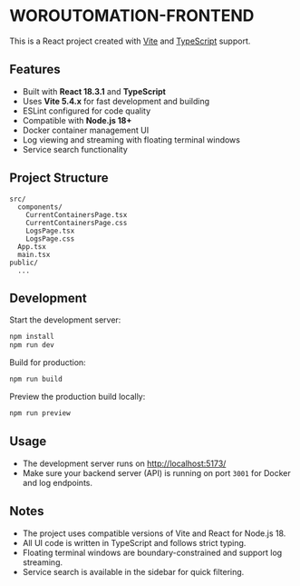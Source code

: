 # WOROUTOMATION-FRONTEND

This is a React project created with [Vite](https://vitejs.dev/) and [TypeScript](https://www.typescriptlang.org/) support.

## Features

- Built with **React 18.3.1** and **TypeScript**
- Uses **Vite 5.4.x** for fast development and building
- ESLint configured for code quality
- Compatible with **Node.js 18+**
- Docker container management UI
- Log viewing and streaming with floating terminal windows
- Service search functionality

## Project Structure

```
src/
  components/
    CurrentContainersPage.tsx
    CurrentContainersPage.css
    LogsPage.tsx
    LogsPage.css
  App.tsx
  main.tsx
public/
  ...
```

## Development

Start the development server:

```bash
npm install
npm run dev
```

Build for production:

```bash
npm run build
```

Preview the production build locally:

```bash
npm run preview
```

## Usage

- The development server runs on [http://localhost:5173/](http://localhost:5173/)
- Make sure your backend server (API) is running on port `3001` for Docker and log endpoints.

## Notes

- The project uses compatible versions of Vite and React for Node.js 18.
- All UI code is written in TypeScript and follows strict typing.
- Floating terminal windows are boundary-constrained and support log streaming.
- Service search is available in the sidebar for quick filtering.
